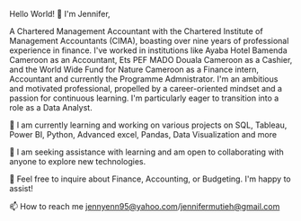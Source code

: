 Hello World! 👋 I'm Jennifer, 

A Chartered Management Accountant with the Chartered Institute of Management Accountants (CIMA), boasting over nine years of professional experience in finance. I've worked in institutions like Ayaba Hotel Bamenda Cameroon as an Accountant, Ets PEF MADO Douala Cameroon as a Cashier, and the World Wide Fund for Nature Cameroon as a Finance intern, Accountant and currently the Programme Admnistrator. I'm an ambitious and motivated professional, propelled by a career-oriented mindset and a passion for continuous learning. I'm particularly eager to transition into a role as a Data Analyst.

🔭 I am currently learning and working on various projects on SQL, Tableau, Power BI, Python, Advanced excel, Pandas, Data Visualization and more

🤝 I am seeking assistance with learning and am open to collaborating with anyone to explore new technologies.

💬 Feel free to inquire about Finance, Accounting, or Budgeting. I'm happy to assist!

📫 How to reach me jennyenn95@yahoo.com/jennifermutieh@gmail.com

